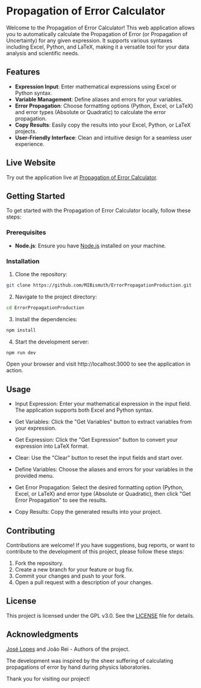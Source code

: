 # Propagation of Error Calculator

Welcome to the Propagation of Error Calculator! This web application allows you to automatically calculate the Propagation of Error (or Propagation of Uncertainty) for any given expression. It supports various syntaxes including Excel, Python, and LaTeX, making it a versatile tool for your data analysis and scientific needs.

## Features

- **Expression Input**: Enter mathematical expressions using Excel or Python syntax.
- **Variable Management**: Define aliases and errors for your variables.
- **Error Propagation**: Choose formatting options (Python, Excel, or LaTeX) and error types (Absolute or Quadratic) to calculate the error propagation.
- **Copy Results**: Easily copy the results into your Excel, Python, or LaTeX projects.
- **User-Friendly Interface**: Clean and intuitive design for a seamless user experience.

## Live Website

Try out the application live at [Propagation of Error Calculator](https://errorpropagation.com).

## Getting Started

To get started with the Propagation of Error Calculator locally, follow these steps:

### Prerequisites

- **Node.js**: Ensure you have [Node.js](https://nodejs.org/) installed on your machine.

### Installation

1. Clone the repository:

```bash
git clone https://github.com/MIBismuth/ErrorPropagationProduction.git
```
2. Navigate to the project directory:

```bash
cd ErrorPropagationProduction
```

3. Install the dependencies:

```bash
npm install
```


4. Start the development server:

```bash
npm run dev
```

Open your browser and visit http://localhost:3000 to see the application in action.

## Usage

- Input Expression: Enter your mathematical expression in the input field. The application supports both Excel and Python syntax.

- Get Variables: Click the "Get Variables" button to extract variables from your expression.

- Get Expression: Click the "Get Expression" button to convert your expression into LaTeX format.

- Clear: Use the "Clear" button to reset the input fields and start over.

- Define Variables: Choose the aliases and errors for your variables in the provided menu.

- Get Error Propagation: Select the desired formatting option (Python, Excel, or LaTeX) and error type (Absolute or Quadratic), then click "Get Error Propagation" to see the results.

- Copy Results: Copy the generated results into your project.

## Contributing

Contributions are welcome! If you have suggestions, bug reports, or want to contribute to the development of this project, please follow these steps:

1. Fork the repository.
2. Create a new branch for your feature or bug fix.
3. Commit your changes and push to your fork.
4. Open a pull request with a description of your changes.

## License

This project is licensed under the GPL v3.0. See the [LICENSE](LICENSE) file for details.

## Acknowledgments

[José Lopes](https://joselopes.dev) and João Rei - Authors of the project.

The development was inspired by the sheer suffering of calculating propagations of error by hand during physics laboratories.

Thank you for visiting our project!
